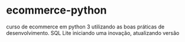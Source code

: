 # ecommerce-python

curso de ecommerce em python 3 utilizando as boas práticas de desenvolvimento. SQL Lite
iniciando uma inovação, atualizando versão 
